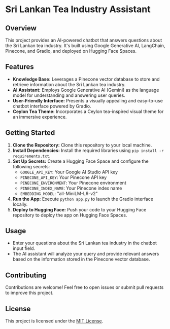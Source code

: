 # Sri Lankan Tea Industry Assistant

## Overview

This project provides an AI-powered chatbot that answers questions about the Sri Lankan tea industry. It's built using Google Generative AI, LangChain, Pinecone, and Gradio, and deployed on Hugging Face Spaces.

## Features

- **Knowledge Base:** Leverages a Pinecone vector database to store and retrieve information about the Sri Lankan tea industry.
- **AI Assistant:** Employs Google Generative AI (Gemini) as the language model for understanding and answering user queries.
- **User-Friendly Interface:** Presents a visually appealing and easy-to-use chatbot interface powered by Gradio.
- **Ceylon Tea Theme:** Incorporates a Ceylon tea-inspired visual theme for an immersive experience.

## Getting Started

1.  **Clone the Repository:** Clone this repository to your local machine.
2.  **Install Dependencies:** Install the required libraries using `pip install -r requirements.txt`.
3.  **Set Up Secrets:** Create a Hugging Face Space and configure the following secrets:
    -   `GOOGLE_API_KEY`: Your Google AI Studio API key
    -   `PINECONE_API_KEY`: Your Pinecone API key
    -   `PINECONE_ENVIRONMENT`: Your Pinecone environment
    -   `PINECONE_INDEX_NAME`: Your Pinecone index name
    -   `EMBEDDING_MODEL`: "all-MiniLM-L6-v2"
4.  **Run the App:** Execute `python app.py` to launch the Gradio interface locally.
5.  **Deploy to Hugging Face:** Push your code to your Hugging Face repository to deploy the app on Hugging Face Spaces.

## Usage

-   Enter your questions about the Sri Lankan tea industry in the chatbot input field.
-   The AI assistant will analyze your query and provide relevant answers based on the information stored in the Pinecone vector database.

## Contributing

Contributions are welcome! Feel free to open issues or submit pull requests to improve this project.

## License

This project is licensed under the [MIT License](LICENSE).